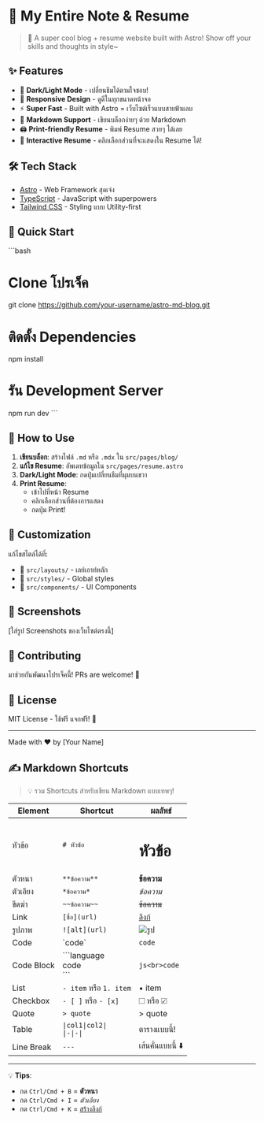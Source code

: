 # 🌟 My Entire Note & Resume

> 🚀 A super cool blog + resume website built with Astro! Show off your skills and thoughts in style~

## ✨ Features

- 🎨 **Dark/Light Mode** - เปลี่ยนธีมได้ตามใจชอบ!
- 📱 **Responsive Design** - ดูดีในทุกขนาดหน้าจอ
- ⚡️ **Super Fast** - Built with Astro = เว็บไซต์เร็วแบบสายฟ้าแลบ
- 📝 **Markdown Support** - เขียนบล็อกง่ายๆ ด้วย Markdown
- 🖨️ **Print-friendly Resume** - พิมพ์ Resume สวยๆ ได้เลย
- 🎯 **Interactive Resume** - คลิกเลือกส่วนที่จะแสดงใน Resume ได้!

## 🛠️ Tech Stack

- [Astro](https://astro.build) - Web Framework สุดเจ๋ง
- [TypeScript](https://www.typescriptlang.org/) - JavaScript with superpowers
- [Tailwind CSS](https://tailwindcss.com) - Styling แบบ Utility-first

## 🚀 Quick Start

\`\`\`bash

# Clone โปรเจ็ค

git clone <https://github.com/your-username/astro-md-blog.git>

# ติดตั้ง Dependencies

npm install

# รัน Development Server

npm run dev
\`\`\`

## 📝 How to Use

1. **เขียนบล็อก**: สร้างไฟล์ `.md` หรือ `.mdx` ใน `src/pages/blog/`
2. **แก้ไข Resume**: อัพเดทข้อมูลใน `src/pages/resume.astro`
3. **Dark/Light Mode**: กดปุ่มเปลี่ยนธีมที่มุมบนขวา
4. **Print Resume**:
   - เข้าไปที่หน้า Resume
   - คลิกเลือกส่วนที่ต้องการแสดง
   - กดปุ่ม Print!

## 🎨 Customization

แก้ไขสไตล์ได้ที่:

- 🎯 `src/layouts/` - เลย์เอาท์หลัก
- 🎨 `src/styles/` - Global styles
- 🧩 `src/components/` - UI Components

## 📱 Screenshots

[ใส่รูป Screenshots ของเว็บไซต์ตรงนี้]

## 🤝 Contributing

มาช่วยกันพัฒนาโปรเจ็คนี้! PRs are welcome! 🙌

## 📄 License

MIT License - ใช้ฟรี แจกฟรี! 🎉

---

Made with ❤️ by [Your Name]

## ✍️ Markdown Shortcuts

> 💡 รวม Shortcuts สำหรับเขียน Markdown แบบเทพๆ!

| Element | Shortcut | ผลลัพธ์ |
|---------|----------|---------|
| หัวข้อ | `# หัวข้อ` | <h1>หัวข้อ</h1> |
| ตัวหนา | `**ข้อความ**` | **ข้อความ** |
| ตัวเอียง | `*ข้อความ*` | *ข้อความ* |
| ขีดฆ่า | `~~ข้อความ~~` | ~~ข้อความ~~ |
| Link | `[ชื่อ](url)` | [ลิงก์](https://example.com) |
| รูปภาพ | `![alt](url)` | ![รูป](url) |
| Code | \`code\` | `code` |
| Code Block | \`\`\`language<br>code<br>\`\`\` | ```js<br>code```|
| List | `- item` หรือ `1. item` | • item |
| Checkbox | `- [ ]` หรือ `- [x]` | ☐ หรือ ☑ |
| Quote | `> quote` | > quote |
| Table | `\|col1\|col2\|`<br>`\|-\|-\|` | ตารางแบบนี้! |
| Line Break | `---` | เส้นคั่นแบบนี้ ⬇️ |

---

💡 **Tips**: 
- กด `Ctrl/Cmd + B` = **ตัวหนา**
- กด `Ctrl/Cmd + I` = *ตัวเอียง*
- กด `Ctrl/Cmd + K` = [สร้างลิงก์]()
